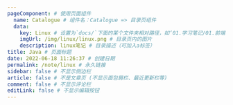 ```yaml
---
pageComponent: # 使用页面组件
  name: Catalogue # 组件名：Catalogue => 目录页组件
  data: 
    key: Linux # 设置为`docs/`下面的某个文件夹相对路径，如‘01.学习笔记/01.前端’ 或 ’01.学习笔记‘ (有序号的要带序号)
    imgUrl: /img/linux/linux.png # 目录页内的图片
    description: linux笔记 # 目录描述（可加入a标签）
title: Java # 页面标题
date: 2022-06-18 11:26:37 # 创建日期
permalink: /note/linux # 永久链接
sidebar: false # 不显示侧边栏
article: false # 不是文章页 (不显示面包屑栏、最近更新栏等)
comment: false # 不显示评论栏
editLink: false # 不显示编辑按钮
---
```

